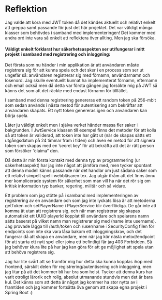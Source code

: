 # Reflektion

Jag valde att köra med JWT token då det kändes aktuellt och relativt enkelt att greppa samt passande för just det här projektet.
Det var väldigt många klasser som behövdes i samband med implementeringen! Det kommer med andra ord inte vara så enkelt att
reflektera över allting. Men jag ska försöka.

#### Väldigt enkelt förklarat hur säkerhetsaspekten ser ut/fungerar i mitt projekt i samband med registrering och inloggning:

Det första som nu händer i min applikation är att användaren måste registrera sig för att kunna spela och det sker
i en process som ser ut ungefär så: användaren registrerar sig med förnamn, användarnamn och lösenord.
Jag skulle eventuellt kunnat ha implementerat förnamn, efternamn och email också men då detta var första gången jag
försökte mig på JWT så känns det som att det räckte med endast förnamn för tillfället.

I samband med denna registrering genereras ett random token på 256-mbit som sedan används i nästa metod för autentisering
som bekräftar att användaren skapats. Ett nytt token genereras igen och användaren kan börja spela.

Låter ju väldigt enkelt men i själva verket händer massa fler saker i bakgrunden.
I JwtService klassen till exempel finns det metoder för att kolla så att token är validerad,
att token inte har gått ut (när de skapas sätts ett utgångsdatum på 24 timmar fram i tiden) och
även en metod för att signera token som skapas med en ’secret key’ för att bekräfta att det är rätt person som försöker ”claima” den.

Då detta är min första kontakt med denna typ av programmering (ur säkerhetsaspekt) har jag inte något att jämföra med,
men tycker spontant att denna modell känns passande när det handlar om just sådana saker som ett relativt simpelt spel
i webbläsaren tex. Jag utgår ifråm att det finns ännu mer komplicerade system för säkerhet som man vill ha när det rör sig om
kritisk information typ banker, regering, militär och så vidare.

Ett problem som jag stötte på i samband med implementeringen av registrering av en användare och som jag inte lyckats lösa
är att metoderna getToken och setPlayerName i PlayerService blir överflödiga. De går inte att komma åt utan att registrera sig,
och när man registrerar sig skapas automatiskt ett UUID playerId kopplat till användare och spelarens namn sätts baserat på vilket
namn man registrerar sig med (name inte username). Jag provade lägga till /auth/token och /user/name i SecurityConfig filen för
endpoints som inte ska vara låsa bakom ett inloggningskrav, och det fungerar då att skapa en användare, men när jag kör nästa
metod/endpoint för att starta ett nytt spel eller joina ett befintligt får jag 403 Forbidden. Så jag behöver klura lite på hur
jag kan göra för att ge möjlighet att spela utan att behöva registrera sig.

Jag har lite svårt att se framför mig hur detta ska kunna kopplas ihop med frontend, särskilt delen för registrering/autentisering
och inloggning, men jag litar på att det kommer bli hur bra som helst. Tycker att denna kurs har varit otroligt lärorik och rolig,
absolut utmanande stundvis men det är bara kul. Det känns som att detta är något jag kommer ha stor nytta av i framtiden och
jag kommer fortsätta öva genom att skapa egna projekt i Spring Boot :) 
